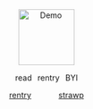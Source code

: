 
⠀


<p align="center">
<a href="https://x.com/XcbQCWTn2ez1bbD/status/1777247400417202316?t=lYhTF7-YJN6ooCRMA08NOg&s=19">
  <img src="https://cdn.discordapp.com/attachments/1062717625764950068/1433326916361916507/Untitled1624_20251030132903.png?ex=69044936&is=6902f7b6&hm=94d2e78691c87b199c3c0c208c09238bef8567b14a21dde0dca02de22cf8fd13&" alt="Demo" width="100">
</a>


<p align="center"> read⠀rentry⠀BYI

  
<p align="center">
  <a href="https://rentry.co/cipherites">rentry</a> ⠀⠀⠀⠀
  <a href="https://cipherites.straw.page/">strawp</a>
</p>
⠀
